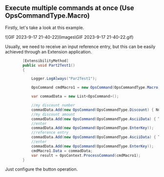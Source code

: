 ## Execute multiple commands at once (Use OpsCommandType.Macro)

Firstly, let's take a look at this example.

![GIF 2023-9-17 21-40-22](images\GIF 2023-9-17 21-40-22.gif)

Usually, we need to receive an input reference entry, but this can be easily achieved through an Extension application.

```c#
        [ExtensibilityMethod]
        public void Part2Test1()
        {

            Logger.LogAlways("Par2Test1");

            OpsCommand cmdMacro1 = new OpsCommand(OpsCommandType.Macro);

            var commadData = new List<OpsCommand>();

            //my discount number
            commadData.Add(new OpsCommand(OpsCommandType.Discount) { Number = 1 });
            //my discount amount
            commadData.Add(new OpsCommand(OpsCommandType.AsciiData) { Text = "10.0" });
            //enter
            commadData.Add(new OpsCommand(OpsCommandType.EnterKey));
            //reference entry
            commadData.Add(new OpsCommand(OpsCommandType.AsciiData) { Text = "test reference entry" });
            //enter
            commadData.Add(new OpsCommand(OpsCommandType.EnterKey));
            cmdMacro1.Data = commadData;
            var result = OpsContext.ProcessCommand(cmdMacro1);
        }
```

Just configure the button operation.